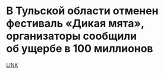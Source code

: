 # В Тульской области отменен фестиваль «Дикая мята», организаторы сообщили об ущербе в 100 миллионов



[LINK](https://varlamov.ru/4293612.html)